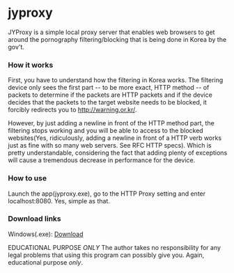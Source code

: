 jyproxy
=======

JYProxy is a simple local proxy server that enables web browsers to get around the pornography filtering/blocking that is being done in Korea by the gov't.

### How it works

First, you have to understand how the filtering in Korea works. The filtering device only sees the first part -- to be more exact, HTTP method -- of packets to determine if the packets are HTTP packets and if the device decides that the packets to the target website needs to be blocked, it forcibly redirects you to http://warning.or.kr/.

However, by just adding a newline in front of the HTTP method part, the filtering stops working and you will be able to access to the blocked websites(Yes, ridiculously, adding a newline in front of a HTTP verb works just as fine with so many web servers. See RFC HTTP specs). Which is pretty understandable, considering the fact that adding plenty of exceptions will cause a tremendous decrease in performance for the device.

### How to use

Launch the app(jyproxy.exe), go to the HTTP Proxy setting and enter localhost:8080. Yes, simple as that.

### Download links

Windows(.exe): [Download](https://dl.dropboxusercontent.com/u/20820651/jyproxy.exe)

EDUCATIONAL PURPOSE *ONLY* 
The author takes no responsibility for any legal problems that using this program can possibly give you. Again, educational purpose *only*.
